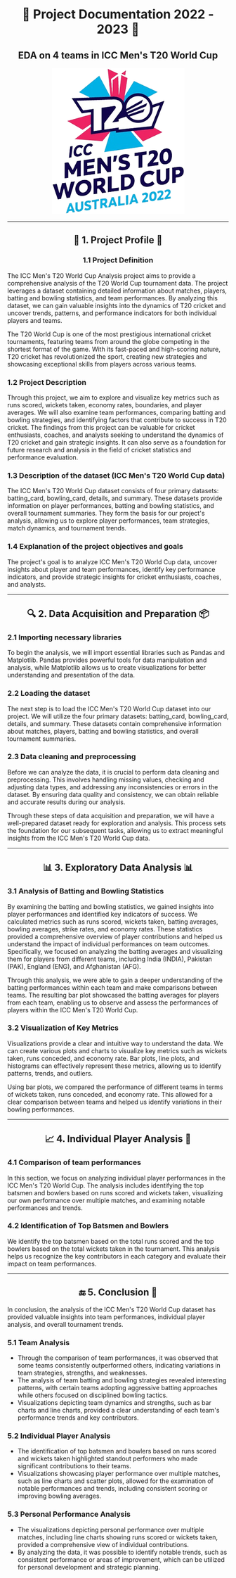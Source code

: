 <div align="center">
  <h1>📆 Project Documentation 2022 - 2023 📆</h1>
  <h2>EDA on 4 teams in ICC Men's T20 World Cup</h2>
  <img src="t20_world_cup_image.png" alt="ICC Men's T20 World Cup">
</div>

---

<div align="center">
  <h2>📌 1. Project Profile 📌</h2>
  <h3>1.1 Project Definition</h3>
</div>

The ICC Men's T20 World Cup Analysis project aims to provide a comprehensive analysis of the T20 World Cup tournament data. The project leverages a dataset containing detailed information about matches, players, batting and bowling statistics, and team performances. By analyzing this dataset, we can gain valuable insights into the dynamics of T20 cricket and uncover trends, patterns, and performance indicators for both individual players and teams.

The T20 World Cup is one of the most prestigious international cricket tournaments, featuring teams from around the globe competing in the shortest format of the game. With its fast-paced and high-scoring nature, T20 cricket has revolutionized the sport, creating new strategies and showcasing exceptional skills from players across various teams.

<h3>1.2 Project Description</h3>

Through this project, we aim to explore and visualize key metrics such as runs scored, wickets taken, economy rates, boundaries, and player averages. We will also examine team performances, comparing batting and bowling strategies, and identifying factors that contribute to success in T20 cricket. The findings from this project can be valuable for cricket enthusiasts, coaches, and analysts seeking to understand the dynamics of T20 cricket and gain strategic insights. It can also serve as a foundation for future research and analysis in the field of cricket statistics and performance evaluation.

<h3>1.3 Description of the dataset (ICC Men's T20 World Cup data)</h3>

The ICC Men's T20 World Cup dataset consists of four primary datasets: batting_card, bowling_card, details, and summary. These datasets provide information on player performances, batting and bowling statistics, and overall tournament summaries. They form the basis for our project's analysis, allowing us to explore player performances, team strategies, match dynamics, and tournament trends.

<h3>1.4 Explanation of the project objectives and goals</h3>

The project's goal is to analyze ICC Men's T20 World Cup data, uncover insights about player and team performances, identify key performance indicators, and provide strategic insights for cricket enthusiasts, coaches, and analysts.

</div>

---

<div align="center">
  <h2>🔍 2. Data Acquisition and Preparation 📦</h2>
</div>

<h3>2.1 Importing necessary libraries</h3>

To begin the analysis, we will import essential libraries such as Pandas and Matplotlib. Pandas provides powerful tools for data manipulation and analysis, while Matplotlib allows us to create visualizations for better understanding and presentation of the data.

<h3>2.2 Loading the dataset</h3>

The next step is to load the ICC Men's T20 World Cup dataset into our project. We will utilize the four primary datasets: batting_card, bowling_card, details, and summary. These datasets contain comprehensive information about matches, players, batting and bowling statistics, and overall tournament summaries.

<h3>2.3 Data cleaning and preprocessing</h3>

Before we can analyze the data, it is crucial to perform data cleaning and preprocessing. This involves handling missing values, checking and adjusting data types, and addressing any inconsistencies or errors in the dataset. By ensuring data quality and consistency, we can obtain reliable and accurate results during our analysis.

Through these steps of data acquisition and preparation, we will have a well-prepared dataset ready for exploration and analysis. This process sets the foundation for our subsequent tasks, allowing us to extract meaningful insights from the ICC Men's T20 World Cup data.

</div>

---

<div align="center">
  <h2>📊 3. Exploratory Data Analysis 📊</h2>
</div>

<h3>3.1 Analysis of Batting and Bowling Statistics</h3>

By examining the batting and bowling statistics, we gained insights into player performances and identified key indicators of success. We calculated metrics such as runs scored, wickets taken, batting averages, bowling averages, strike rates, and economy rates. These statistics provided a comprehensive overview of player contributions and helped us understand the impact of individual performances on team outcomes. Specifically, we focused on analyzing the batting averages and visualizing them for players from different teams, including India (INDIA), Pakistan (PAK), England (ENG), and Afghanistan (AFG).

Through this analysis, we were able to gain a deeper understanding of the batting performances within each team and make comparisons between teams. The resulting bar plot showcased the batting averages for players from each team, enabling us to observe and assess the performances of players within the ICC Men's T20 World Cup.

<h3>3.2 Visualization of Key Metrics</h3>

Visualizations provide a clear and intuitive way to understand the data. We can create various plots and charts to visualize key metrics such as wickets taken, runs conceded, and economy rate. Bar plots, line plots, and histograms can effectively represent these metrics, allowing us to identify patterns, trends, and outliers.

Using bar plots, we compared the performance of different teams in terms of wickets taken, runs conceded, and economy rate. This allowed for a clear comparison between teams and helped us identify variations in their bowling performances.

</div>

---

<div align="center">
  <h2>📈 4. Individual Player Analysis 🏏</h2>
</div>

<h3>4.1 Comparison of team performances</h3>

In this section, we focus on analyzing individual player performances in the ICC Men's T20 World Cup. The analysis includes identifying the top batsmen and bowlers based on runs scored and wickets taken, visualizing our own performance over multiple matches, and examining notable performances and trends.

<h3>4.2 Identification of Top Batsmen and Bowlers</h3>

We identify the top batsmen based on the total runs scored and the top bowlers based on the total wickets taken in the tournament. This analysis helps us recognize the key contributors in each category and evaluate their impact on team performances.

</div>

---

<div align="center">
  <h2>🔚 5. Conclusion 🏅</h2>
</div>

In conclusion, the analysis of the ICC Men's T20 World Cup dataset has provided valuable insights into team performances, individual player analysis, and overall tournament trends.

<h3>5.1 Team Analysis</h3>

- Through the comparison of team performances, it was observed that some teams consistently outperformed others, indicating variations in team strategies, strengths, and weaknesses.
- The analysis of team batting and bowling strategies revealed interesting patterns, with certain teams adopting aggressive batting approaches while others focused on disciplined bowling tactics.
- Visualizations depicting team dynamics and strengths, such as bar charts and line charts, provided a clear understanding of each team's performance trends and key contributors.

<h3>5.2 Individual Player Analysis</h3>

- The identification of top batsmen and bowlers based on runs scored and wickets taken highlighted standout performers who made significant contributions to their teams.
- Visualizations showcasing player performance over multiple matches, such as line charts and scatter plots, allowed for the examination of notable performances and trends, including consistent scoring or improving bowling averages.

<h3>5.3 Personal Performance Analysis</h3>

- The visualizations depicting personal performance over multiple matches, including line charts showing runs scored or wickets taken, provided a comprehensive view of individual contributions.
- By analyzing the data, it was possible to identify notable trends, such as consistent performance or areas of improvement, which can be utilized for personal development and strategic planning.

</div>
